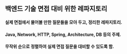 ## 백엔드 기술 면접 대비 위한 레파지토리

#### 실제 면접에서 물어볼 만한 질문들을 모아 두고, 정리한 레파지토리.
#### Java, Network, HTTP, Spring, Architecture, DB 등의 주제.
#### 무작위 순으로 정렬하여 실제 면접 질문을 대비할 수 있도록 함.